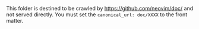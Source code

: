 This folder is destined to be crawled by https://github.com/neovim/doc/ and not
served directly.
You must set the `canonical_url: doc/XXXX` to the front matter.
